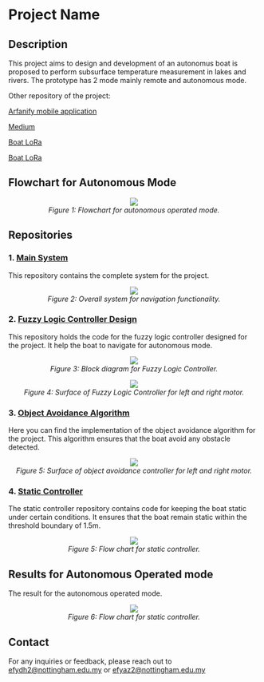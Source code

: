 # Project Name

## Description
This project aims to design and development of an autonomus boat is proposed to perform subsurface temperature measurement in lakes and rivers. The prototype has 2 mode mainly remote and autonomous mode.

Other repository of the project: 

[Arfanify mobile application](https://github.com/Year-3-Group-Project-EEEE4062/Arfanify)

[Medium](https://github.com/Year-3-Group-Project-EEEE4062/Medium)

[Boat LoRa](https://github.com/Year-3-Group-Project-EEEE4062/Boat-LoRa)

[Boat LoRa](https://github.com/Year-3-Group-Project-EEEE4062/Arduino-Temperature)


## Flowchart for Autonomous Mode
<p align="center">
  <img src="https://github.com/Year-3-Group-Project-EEEE4062/Papan/assets/95087043/4ade9aee-2ca4-4807-bbfa-616502d797ac"/>
  <br>
  <em>Figure 1: Flowchart for autonomous operated mode.</em>
</p>



## Repositories
### 1. [Main System](https://github.com/Year-3-Group-Project-EEEE4062/Papan/tree/main/Complete)
This repository contains the complete system for the project.
<p align="center">
  <img src="https://github.com/Year-3-Group-Project-EEEE4062/Papan/assets/95087043/c296a9bc-eb00-4181-bbb9-f979e7af4f27"/>
  <br>
  <em>Figure 2: Overall system for navigation functionality.</em>
</p>

### 2. [Fuzzy Logic Controller Design](https://github.com/Year-3-Group-Project-EEEE4062/Papan/tree/main/Controller)
This repository holds the code for the fuzzy logic controller designed for the project. It help the boat to navigate for autonomous mode.
<p align="center">
  <img src="https://github.com/Year-3-Group-Project-EEEE4062/Papan/assets/95087043/34f335fd-6c92-4b3b-8e39-bed5f98f41ef"/>
  <br>
  <em>Figure 3: Block diagram for Fuzzy Logic Controller.</em>
</p>

<p align="center">
  <img src="https://github.com/Year-3-Group-Project-EEEE4062/Papan/assets/95087043/83d4b5a6-9992-4d8c-8e91-33fd24f742ad"/>
  <br>
  <em>Figure 4: Surface of Fuzzy Logic Controller for left and right motor.</em>
</p>

### 3. [Object Avoidance Algorithm](https://github.com/Year-3-Group-Project-EEEE4062/Papan/tree/main/Object%20Avoidance)
Here you can find the implementation of the object avoidance algorithm for the project. This algorithm ensures that the boat avoid any obstacle detected.
<p align="center">
  <img src="https://github.com/Year-3-Group-Project-EEEE4062/Papan/assets/95087043/823c01de-7e13-4da2-afb4-0d31dd36b3c1"/>
  <br>
  <em>Figure 5: Surface of object avoidance controller for left and right motor.</em>
</p>

### 4. [Static Controller](https://github.com/Year-3-Group-Project-EEEE4062/Papan/tree/main/StaticController)
The static controller repository contains code for keeping the boat static under certain conditions. It ensures that the boat remain static within the threshold boundary of 1.5m.
<p align="center">
  <img src="https://github.com/Year-3-Group-Project-EEEE4062/Papan/assets/95087043/6027f324-0893-4744-afd2-91c61705f71c"/>
  <br>
  <em>Figure 5: Flow chart for static controller.</em>
</p>


## Results for Autonomous Operated mode
The result for the autonomous operated mode.
<p align="center">
  <img src="https://github.com/Year-3-Group-Project-EEEE4062/Papan/assets/95087043/d41ed632-cbc8-4e5d-b70d-e613f98d6901"/>
  <br>
  <em>Figure 6: Flow chart for static controller.</em>
</p>

## Contact
For any inquiries or feedback, please reach out to efydh2@nottingham.edu.my or efyaz2@nottingham.edu.my
